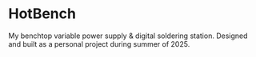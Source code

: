# HotBench
My benchtop variable power supply &amp; digital soldering station. Designed and built as a personal project during summer of 2025.
